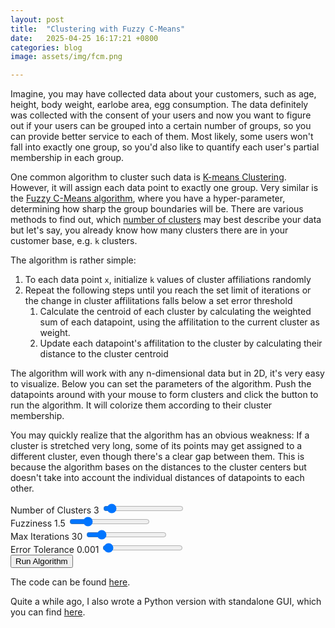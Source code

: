 ```yaml
---
layout: post
title:  "Clustering with Fuzzy C-Means"
date:   2025-04-25 16:17:21 +0800
categories: blog
image: assets/img/fcm.png

---
```


Imagine, you may have collected data about your customers, such as age, height, body weight, earlobe area, egg consumption.
The data definitely was collected with the consent of your users and now you want to figure out if your users can be grouped into a certain number of groups, so you can provide better service to each of them.
Most likely, some users won't fall into exactly one group, so you'd also like to quantify each user's partial membership in each group.

One common algorithm to cluster such data is [K-means Clustering](https://en.wikipedia.org/wiki/K-means_clustering).
However, it will assign each data point to exactly one group.
Very similar is the [Fuzzy C-Means algorithm](https://en.wikipedia.org/wiki/Fuzzy_clustering), where you have a hyper-parameter, determining how sharp the group boundaries will be.
There are various methods to find out, which [number of clusters](https://en.wikipedia.org/wiki/Determining_the_number_of_clusters_in_a_data_set) may best describe your data but let's say, you already know how many clusters there are in your customer base, e.g. `k` clusters.

The algorithm is rather simple:
1. To each data point `x`, initialize `k` values of cluster affiliations randomly
1. Repeat the following steps until you reach the set limit of iterations or the change in cluster affilitations falls below a set error threshold
    1. Calculate the centroid of each cluster by calculating the weighted sum of each datapoint, using the affilitation to the current cluster as weight.
    1. Update each datapoint's affilitation to the cluster by calculating their distance to the cluster centroid

The algorithm will work with any n-dimensional data but in 2D, it's very easy to visualize. Below you can set the parameters of the algorithm.
Push the datapoints around with your mouse to form clusters and click the button to run the algorithm.
It will colorize them according to their cluster membership.

You may quickly realize that the algorithm has an obvious weakness:
If a cluster is stretched very long, some of its points may get assigned to a different cluster, even though there's a clear gap between them.
This is because the algorithm bases on the distances to the cluster centers but doesn't take into account the individual distances of datapoints to each other.

<link rel="stylesheet" href="/assets/css/styles.css" />

<div class="slider-container">
        <label for="numClustersSlider">Number of Clusters</label>
        <span id="numClustersValue">3</span>
        <input id="numClustersSlider" type="range" min="2" max="20" step="1" value="3" />
    </div>

<div class="slider-container">
    <label for="fuzzinessSlider">Fuzziness</label>
    <span id="fuzzinessValue">1.5</span>
    <input id="fuzzinessSlider" type="range" min="1.001" max="3.5" step="0.001" value="1.5" />
</div>

<div class="slider-container">
    <label for="maxIterationsSlider">Max Iterations</label>
    <span id="maxIterationsValue">30</span>
    <input id="maxIterationsSlider" type="range" min="1" max="200" step="1" value="30" />
</div>

<div class="slider-container">
    <label for="errorToleranceSlider">Error Tolerance</label>
    <span id="errorToleranceValue">0.001</span>
    <input id="errorToleranceSlider" type="range" min="0.0" max="0.1" step="0.0001" value="0.001" />
</div>

<div class="button-container">
    <button id="runAlgorithmButton">Run Algorithm</button>
</div>


<canvas id="fcmCanvas" style="touch-action:none;"></canvas>

<script src="/assets/js/interactive_animations/src/util.js"></script>
<script src="/assets/js/interactive_animations/src/vector.js"></script>
<script src="/assets/js/interactive_animations/src/input.js"></script>
<script src="/assets/js/interactive_animations/src/environment.js"></script>
<script src="/assets/js/interactive_animations/src/drawing.js"></script>
<script src="/assets/js/interactive_animations/src/drawables/mouse_circle.js"></script>
<script src="/assets/js/interactive_animations/src/drawables/constrained_point.js"></script>
<script src="/assets/js/interactive_animations/src/drawables/soft_body.js"></script>
<script src="/assets/js/interactive_animations/src/ndarray.js"></script>
<script src="/assets/js/interactive_animations/src/colors.js"></script>
<script src="/assets/js/interactive_animations/src/fcm.js"></script>
<script src="/assets/js/interactive_animations/fcm_example.js"></script>

The code can be found [here](https://github.com/sven-hoek/interactive_animations/blob/66e90aa47a9860b8ef503338fc08f0af174c2873/src/fcm.js).

Quite a while ago, I also wrote a Python version with standalone GUI, which you can find [here](https://github.com/sven-hoek/fcm_playground/).
